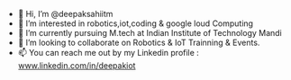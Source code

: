 - 👋 Hi, I’m @deepaksahiitm
- 👀 I’m interested in robotics,iot,coding & google loud Computing
- 🌱 I’m currently pursuing M.tech at Indian Institute of Technology Mandi
- 💞️ I’m looking to collaborate on Robotics & IoT Trainning & Events.
- 📫 You can reach me out by my Linkedin profile : www.linkedin.com/in/deepakiot

<!---
deepaksahiitm/deepaksahiitm is a ✨ special ✨ repository because its `README.md` (this file) appears on your GitHub profile.
You can click the Preview link to take a look at your changes.
--->
